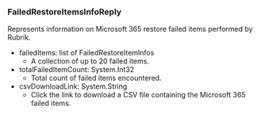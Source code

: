 ### FailedRestoreItemsInfoReply
Represents information on Microsoft 365 restore
 failed items performed by Rubrik.

- failedItems: list of FailedRestoreItemInfos
  - A collection of up to 20 failed items.
- totalFailedItemCount: System.Int32
  - Total count of failed items encountered.
- csvDownloadLink: System.String
  - Click the link to download a CSV file containing
 the Microsoft 365 failed items.
